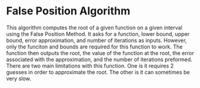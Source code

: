 ﻿# False Position Algorithm
This algorithm computes the root of a given function on a given interval using the False Position Method. It asks for a function, lower bound, upper bound, error approximation, and number of iterations as inputs. However, only the funciton and bounds are required for this function to work. The function then outputs the root, the value of the function at the root, the error associated with the approximation, and the number of iterations preformed. There are two main limitations with this function. One is it requires 2 guesses in order to approximate the root. The other is it can sometimes be very slow.  
